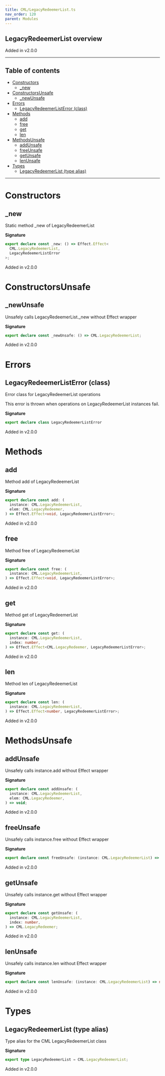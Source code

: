 ```yaml
---
title: CML/LegacyRedeemerList.ts
nav_order: 120
parent: Modules
---
```


## LegacyRedeemerList overview

Added in v2.0.0

---

<h2 class="text-delta">Table of contents</h2>

- [Constructors](#constructors)
  - [\_new](#_new)
- [ConstructorsUnsafe](#constructorsunsafe)
  - [\_newUnsafe](#_newunsafe)
- [Errors](#errors)
  - [LegacyRedeemerListError (class)](#legacyredeemerlisterror-class)
- [Methods](#methods)
  - [add](#add)
  - [free](#free)
  - [get](#get)
  - [len](#len)
- [MethodsUnsafe](#methodsunsafe)
  - [addUnsafe](#addunsafe)
  - [freeUnsafe](#freeunsafe)
  - [getUnsafe](#getunsafe)
  - [lenUnsafe](#lenunsafe)
- [Types](#types)
  - [LegacyRedeemerList (type alias)](#legacyredeemerlist-type-alias)

---

# Constructors

## \_new

Static method \_new of LegacyRedeemerList

**Signature**

```ts
export declare const _new: () => Effect.Effect<
  CML.LegacyRedeemerList,
  LegacyRedeemerListError
>;
```

Added in v2.0.0

# ConstructorsUnsafe

## \_newUnsafe

Unsafely calls LegacyRedeemerList.\_new without Effect wrapper

**Signature**

```ts
export declare const _newUnsafe: () => CML.LegacyRedeemerList;
```

Added in v2.0.0

# Errors

## LegacyRedeemerListError (class)

Error class for LegacyRedeemerList operations

This error is thrown when operations on LegacyRedeemerList instances fail.

**Signature**

```ts
export declare class LegacyRedeemerListError
```

Added in v2.0.0

# Methods

## add

Method add of LegacyRedeemerList

**Signature**

```ts
export declare const add: (
  instance: CML.LegacyRedeemerList,
  elem: CML.LegacyRedeemer,
) => Effect.Effect<void, LegacyRedeemerListError>;
```

Added in v2.0.0

## free

Method free of LegacyRedeemerList

**Signature**

```ts
export declare const free: (
  instance: CML.LegacyRedeemerList,
) => Effect.Effect<void, LegacyRedeemerListError>;
```

Added in v2.0.0

## get

Method get of LegacyRedeemerList

**Signature**

```ts
export declare const get: (
  instance: CML.LegacyRedeemerList,
  index: number,
) => Effect.Effect<CML.LegacyRedeemer, LegacyRedeemerListError>;
```

Added in v2.0.0

## len

Method len of LegacyRedeemerList

**Signature**

```ts
export declare const len: (
  instance: CML.LegacyRedeemerList,
) => Effect.Effect<number, LegacyRedeemerListError>;
```

Added in v2.0.0

# MethodsUnsafe

## addUnsafe

Unsafely calls instance.add without Effect wrapper

**Signature**

```ts
export declare const addUnsafe: (
  instance: CML.LegacyRedeemerList,
  elem: CML.LegacyRedeemer,
) => void;
```

Added in v2.0.0

## freeUnsafe

Unsafely calls instance.free without Effect wrapper

**Signature**

```ts
export declare const freeUnsafe: (instance: CML.LegacyRedeemerList) => void;
```

Added in v2.0.0

## getUnsafe

Unsafely calls instance.get without Effect wrapper

**Signature**

```ts
export declare const getUnsafe: (
  instance: CML.LegacyRedeemerList,
  index: number,
) => CML.LegacyRedeemer;
```

Added in v2.0.0

## lenUnsafe

Unsafely calls instance.len without Effect wrapper

**Signature**

```ts
export declare const lenUnsafe: (instance: CML.LegacyRedeemerList) => number;
```

Added in v2.0.0

# Types

## LegacyRedeemerList (type alias)

Type alias for the CML LegacyRedeemerList class

**Signature**

```ts
export type LegacyRedeemerList = CML.LegacyRedeemerList;
```

Added in v2.0.0
